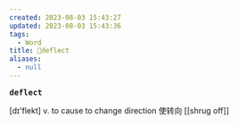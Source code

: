 ```yaml
---
created: 2023-08-03 15:43:27
updated: 2023-08-03 15:43:36
tags:
  - Word
title: 📖deflect
aliases:
  - null
---
```


<pre><strong>deflect</strong></pre>
[dɪ'flekt]
v. to cause to change direction 使转向
[[shrug off]]
